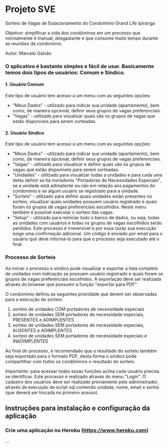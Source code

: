 # Projeto SVE

Sorteio de Vagas de Estacionamento do Condomínio Grand Life Ipiranga

_Objetivo:_ simplificar a vida dos condôminos em um processo que normalmente é manual, desgastante e que consome muito tempo durante as reuniões de condomínio.

Autor: Marcelo Galvão

### O aplicativo é bastante simples e fácil de usar. Basicamente temos dois tipos de usuários: Comum e Síndico.

#### 1. Usuário Comum

Este tipo de usuário tem acesso a um menu com as seguintes opções:

-   "Meus Dados" - utilizado para indicar sua unidade (apartamento), bem como, de maneira opcional, definir seus grupos de vagas preferenciais.
-   "Vagas" - utilizado para visualizar quais são os grupos de vagas que estão disponíveis para serem sorteadas.

#### 2. Usuário Síndico

Este tipo de usuário tem acesso a um menu com as seguintes opções:

-   "Meus Dados" - utilizado para indicar sua unidade (apartamento), bem como, de maneira opcional, definir seus grupos de vagas preferenciais.
-   "Vagas" - utilizado para visualizar e definir quais são os grupos de vagas que estão disponíveis para serem sorteadas.
-   "Unidades" - utilizado para visualizar todas a unidades e para cada uma delas definir se há moradores "Portadores de Necessidades Especiais", se a unidade está adimplente ou não em relação aos pagamentos do condomínio e se algum usuário se registrado para a unidade.
-   "Sorteio" - utilizado para definir quais unidades estão presentes no sorteio, visualizar quais unidades possuem usuário registrado e quais foram os grupos de vagas preferenciais escolhidos. Neste menu também é possível executar o sorteio das vagas.
-   "Setup" - utilizado para reiniciar todo o banco de dados, ou seja, todas as unidades com usuários e todas os grupos de vagas escolhidos serão perdidos. Este processo é irreversível e por essa razão sua execução exige uma confirmação adicional. Um código é enviado por email para o usuário que deve informá-lo para que o processo seja executado até o final.

### Processo de Sorteio

Ao iniciar o processo o síndico pode visualizar e exportar a lista completa de unidades com indicação se possuem usuário registrado e quais foram os grupos de vagas preferenciais escolhidos. A exportação deve ser realizada através do browser que possuem a função "exportar para PDF".

O condomínio definiu as seguintes prioridade que devem ser observadas para a execução do sorteio:

1. sorteio de unidades COM portadores de necessidade especiais
2. sorteio de unidades SEM portadores de necessidade especiais, PRESENTES e ADIMPLENTES
3. sorteio de unidades SEM portadores de necessidade especiais, AUSENTES e ADIMPLENTES
4. sorteio de unidades SEM portadores de necessidade especiais e INADIMPLENTES

Ao final do processo, é recomendado que o resultado do sorteio também seja exportado para o formato PDF, desta forma o síndico pode compartilhar com todos os condôminos o resultado do sorteio.

_Importante:_ para acessar todas essas funções acima cada usuário precisa se identificar. Este processo é realizado através do menu "Login". O cadastro dos usuários deve ser realizado previamente pelo administrador, através de execução de script sql contendo unidade, nome, email e senha (que deverá ser trocada no primeiro acesso).

## Instruções para instalação e configuração da aplicação

### Crie uma aplicação no Heroku (https://www.heroku.com)

...
